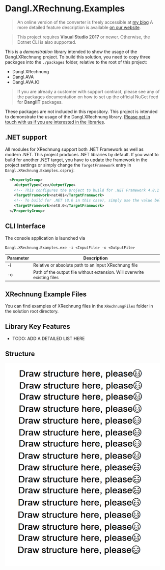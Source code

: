 # Dangl.XRechnung.Examples

> An online version of the converter is freely accessible at [my blog](https://web-gaeb.de/)
> A more detailed feature description is available [on our website](https://www.dangl-it.com/products/xrechnung/).

> This project requires **Visual Studio 2017** or newer. Otherwise, the Dotnet CLI is also supported.

This is a _demonstration_ library intended to show the usage of the Dangl.XRechnung project.
To build this solution, you need to copy three packages into the `./packages` folder, relative to the root of this project:
* Dangl.XRechnung
* Dangl.AVA
* Dangl.AVA.IO

> If you are already a customer with support contract, please see any of the packages documentation on how to set up the official NuGet feed for **DanglIT** packages.

These packages are not included in this repository.
This project is intended to demonstrate the usage of the Dangl.XRechnung library.
[Please get in touch with us if you are interested in the libraries](https://www.dangl-it.com/contact/?message=I%27m+interested+in+Dangl.XRechnung.+Please+contact+me.).

## .NET support

All modules for XRechnung support both .NET Framework as well as modern .NET. This project produces .NET libraries by default. If you want to build for another .NET target, you have to update the framework in the project settings or simply change the `TargetFramework` entry in `Dangl.XRechnung.Examples.csproj`:

```xml
  <PropertyGroup>
    <OutputType>Exe</OutputType>
    <!-- This configures the project to build for .NET Framework 4.8.1 -->
    <TargetFramework>net481</TargetFramework>
    <!-- To build for .NET (8.0 in this case), simply use the value below -->
    <TargetFramework>net8.0</TargetFramework>
  </PropertyGroup>
```

## CLI Interface

The console application is launched via

    Dangl.XRechnung.Examples.exe -i <InputFile> -o <OutputFile>

| Parameter | Description |
|-----------|-------------|
| -i | Relative or absolute path to an input XRechnung file |
| -o | Path of the output file without extension. Will overwrite existing files |

## XRechnung Example Files

You can find examples of XRechnung files in the `XRechnungFiles` folder in the solution root directory.

## Library Key Features

* TODO: ADD A DETAILED LIST HERE

## Structure

![Library Structure](docs/structure.png)
